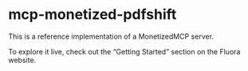 # mcp-monetized-pdfshift

This is a reference implementation of a MonetizedMCP server.

To explore it live, check out the “Getting Started” section on the Fluora website.
